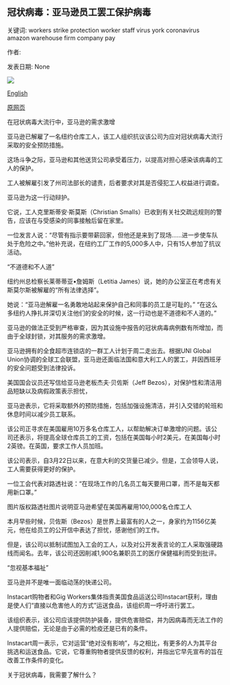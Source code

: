 ## 冠状病毒：亚马逊员工罢工保护病毒

关键词: workers strike protection worker staff virus york coronavirus amazon warehouse firm company pay

作者: 

发表日期: None

![](https://ichef.bbci.co.uk/news/1024/branded_news/8306/production/_111324533__102564447_img_2534.jpg)

[English](Coronavirus%3A%20Amazon%20workers%20strike%20over%20virus%20protection.md)

[原网页](https://www.bbc.com/news/business-52096273)

在冠状病毒大流行中，亚马逊的需求激增

亚马逊已解雇了一名纽约仓库工人，该工人组织抗议该公司为应对冠状病毒大流行采取的安全预防措施。

这场斗争之际，亚马逊和其他送货公司承受着压力，以提高对担心感染该病毒的工人的保护。

工人被解雇引发了州司法部长的谴责，后者要求对其是否侵犯工人权益进行调查。

亚马逊为这一行动辩护。

它说，工人克里斯蒂安·斯莫斯（Christian Smalls）已收到有关社交疏远规则的警告，应该在与受感染的同事接触后留在家里。

一位发言人说：“尽管有指示要带薪回家，但他还是来到了现场……进一步使车队处于危险之中。”他补充说，在纽约工厂工作的5,000多人中，只有15人参加了抗议活动。

“不道德和不人道”

纽约州总检察长莱蒂蒂亚•詹姆斯（Letitia James）说，她的办公室正在考虑有关斯莫尔斯被解雇的“所有法律选择”。

她说：“亚马逊解雇一名勇敢地站起来保护自己和同事的员工是可耻的。” “在这么多纽约人挣扎并深切关注他们的安全的时候，这一行动也是不道德和不人道的。”

亚马逊的做法正受到严格​​审查，因为其设施中报告的冠状病毒病例数有所增加，而由于全球封锁，对其服务的需求激增。

亚马逊拥有的全食超市连锁店的一群工人计划于周二走出去。根据UNI Global Union协调​​的全球工会联盟，亚马逊还面临法国和意大利工人的罢工，并因西班牙的安全问题受到法律投诉。

美国国会议员还写信给亚马逊老板杰夫·贝佐斯（Jeff Bezos），对保护性和清洁用品短缺以及病假政策表示担忧，

亚马逊表示，它将采取额外的预防措施，包括加强设施清洁，并引入交错的轮班和休息时间以减少员工联系。

该公司正寻求在美国雇用10万多名仓库工人，以帮助解决订单激增的问题。该公司还表示，将提高全球仓库员工的工资，包括在美国每小时2美元，在美国每小时2英镑。在英国，要求工作人员加班。

该公司表示，自3月22日以来，在意大利的交货量已减少。但是，工会领导人说，工人需要获得更好的保护。

一位工会代表对路透社说：“在现场工作的几名员工每天要用口罩，而不是每天都用新口罩。”

图片版权路透社图片说明亚马逊希望在美国再雇用100,000名仓库工人

本月早些时候，贝佐斯（Bezos）是世界上最富有的人之一，身家约为1156亿美元，他在给员工的公开信中表达了担忧，感谢他们的工作。

但是，该公司以抵制试图加入工会的工人，以及对公开发表言论的工人采取强硬路线而闻名。去年，该公司还因削减1,900名兼职员工的医疗保健福利而受到批评。

“忽视基本福祉”

亚马逊并不是唯一面临动荡的快递公司。

Instacart购物者和Gig Workers集体指责美国食品运送公司Instacart获利，理由是使人们“直接以危害他人的方式”运送食品，该组织周一呼吁进行罢工。

该组织表示，该公司应该提供防护装备，提供危害赔偿，并为因病毒而无法工作的人提供赔偿，无论是由于必需的检疫还是已有的条件。

Instacart周一表示，它对运营“绝对没有影响”，与之相比，有更多的人为其平台挑选和运送食品。它说，它尊重购物者提供反馈的权利，并指出它早先宣布的旨在改善工作条件的变化。

关于冠状病毒，我需要了解什么？